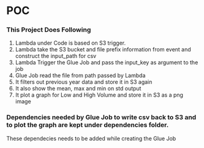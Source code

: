 # POC
### This Project Does Following
 1. Lambda under Code is based on S3 trigger.
 2. Lambda take the S3 bucket and file prefix information from event and construct the input_path for csv
 3. Lambda Trigger the Glue Job and pass the input_key as argument to the job
 4. Glue Job read the file from path passed by Lambda
 5. It filters out previous year data and store it in S3 again
 6. It also show the mean, max and min on std output
 7. It plot a graph for Low and High Volume and store it in S3 as a png image

### Dependencies needed by Glue Job to write csv back to S3 and to plot the graph are kept under dependencies folder.
   These dependecies needs to be added while creating the Glue Job

